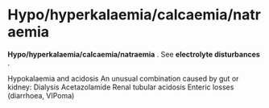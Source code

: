 ---
---
# Hypo/hyperkalaemia/calcaemia/natraemia

**Hypo/hyperkalaemia/calcaemia/natraemia** . See **electrolyte
disturbances** .

Hypokalaemia and acidosis An unusual combination caused by gut or
kidney: Dialysis Acetazolamide Renal tubular acidosis Enteric losses
(diarrhoea, VIPoma)
